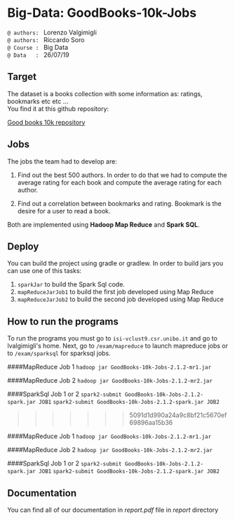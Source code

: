 
# Big-Data: GoodBooks-10k-Jobs

`@ authors: ` Lorenzo Valgimigli  
`@ authors: ` Riccardo Soro  
`@ Course : ` Big Data  
`@ Data   : ` 26/07/19


## Target

The dataset is a books collection with some information as: ratings, bookmarks etc etc ...  
You find it at this github repository: 

[Good books 10k repository](https://github.com/zygmuntz/goodbooks-10k "GoodBooks repository")

## Jobs

The jobs the team had to develop are:

1. Find out the best 500 authors. In order to do that we had to compute the average rating
for each book and compute the average rating for each author.

2.  Find out a correlation between bookmarks and rating. Bookmark is the desire for a user
to read a book. 

Both are implemented using **Hadoop Map Reduce** and **Spark SQL**.

## Deploy

You can build the project using gradle or gradlew. In order to build jars you can use one of this tasks:

1. `sparkJar` to build the Spark Sql code.
2. `mapReduceJarJob1` to build the first job developed using Map Reduce
3. `mapReduceJarJob2` to build the second job developed using Map Reduce

## How to run the programs

To run the programs you must go to `isi-vclust9.csr.unibo.it` and go to lvalgimigli's home.
Next, go to `/exam/mapreduce` to launch mapreduce jobs or to `/exam/sparksql` for sparksql jobs.

####MapReduce Job 1
`hadoop jar GoodBooks-10k-Jobs-2.1.2-mr1.jar`

####MapReduce Job 2
`hadoop jar GoodBooks-10k-Jobs-2.1.2-mr2.jar`

####SparkSql Job 1 or 2
`spark2-submit GoodBooks-10k-Jobs-2.1.2-spark.jar JOB1`
`spark2-submit GoodBooks-10k-Jobs-2.1.2-spark.jar JOB2`
>>>>>>> 5091d1d990a24a9c8bf21c5670ef69896aa15b36

####MapReduce Job 1
`hadoop jar GoodBooks-10k-Jobs-2.1.2-mr1.jar`

####MapReduce Job 2
`hadoop jar GoodBooks-10k-Jobs-2.1.2-mr2.jar`

####SparkSql Job 1 or 2
`spark2-submit GoodBooks-10k-Jobs-2.1.2-spark.jar JOB1`
`spark2-submit GoodBooks-10k-Jobs-2.1.2-spark.jar JOB2`


## Documentation

You can find all of our documentation in *report.pdf* file in *report* directory
